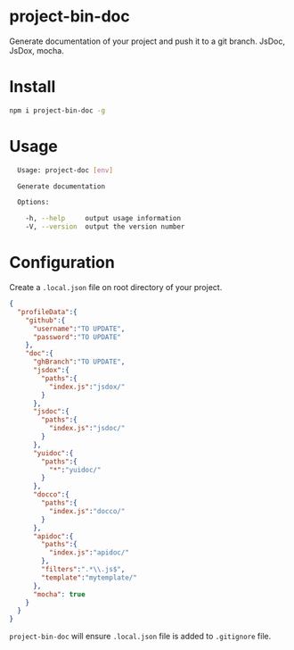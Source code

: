 # project-bin-doc

Generate documentation of your project and push it to a git branch.
JsDoc, JsDox, mocha.

# Install

```sh
npm i project-bin-doc -g
```

# Usage

```sh
  Usage: project-doc [env]

  Generate documentation

  Options:

    -h, --help     output usage information
    -V, --version  output the version number
```

# Configuration

Create a ```.local.json``` file on root directory of your project.

```json
{
  "profileData":{
    "github":{
      "username":"TO UPDATE",
      "password":"TO UPDATE"
    },
    "doc":{
      "ghBranch":"TO UPDATE",
      "jsdox":{
        "paths":{
          "index.js":"jsdox/"
        }
      },
      "jsdoc":{
        "paths":{
          "index.js":"jsdoc/"
        }
      },
      "yuidoc":{
        "paths":{
          "*":"yuidoc/"
        }
      },
      "docco":{
        "paths":{
          "index.js":"docco/"
        }
      },
      "apidoc":{
        "paths":{
          "index.js":"apidoc/"
        },
        "filters":".*\\.js$",
        "template":"mytemplate/"
      },
      "mocha": true
    }
  }
}
```

```project-bin-doc``` will ensure ```.local.json``` file 
is added to ```.gitignore``` file.
